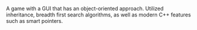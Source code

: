 A game with a GUI that has an object-oriented approach. 
Utilized inheritance, breadth first search algorithms, as well as modern C++ features such as smart pointers.
